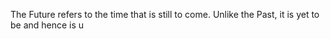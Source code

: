 The Future refers to the time that is still to come. Unlike the Past, it is yet to be and hence is u
